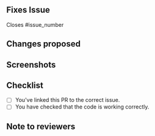 ## Fixes Issue

Closes #issue_number
<!-- Replace <`issue_number`> with the Issue number to link it with this PR -->
<!-- Example: Closes #31 -->

## Changes proposed

<!-- Describe the changes that you have done in the PR -->

## Screenshots

<!-- Add all the screenshots which support your changes -->

## Checklist

<!-- Tick the checkboxes to ensure you've done everything correctly -->

<!--
Example how to mark a checkbox:-
- [x] My code follows the code style of this project.
-->

- [ ] You've linked this PR to the correct issue.
- [ ] You have checked that the code is working correctly.

## Note to reviewers

<!-- List anything note-worthy here (potential issues, PR #25 needs to be merged to before working, etc.). -->
